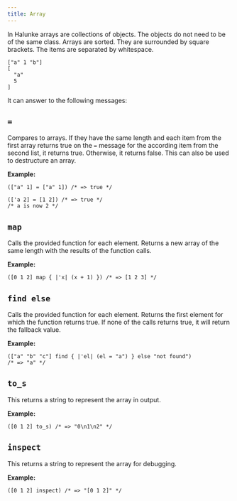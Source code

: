 ```yaml
---
title: Array
---
```


In Halunke arrays are collections of objects. The objects do not
need to be of the same class. Arrays are sorted. They are
surrounded by square brackets. The items are separated by
whitespace.

```
["a" 1 "b"]
[
  "a"
  5
]
```

It can answer to the following messages:

## `=`

Compares to arrays. If they have the same length and each item from
the first array returns true on the `=` message for the according
item from the second list, it returns true. Otherwise, it returns
false. This can also be used to destructure an array.

**Example:**

```
(["a" 1] = ["a" 1]) /* => true */

(['a 2] = [1 2]) /* => true */
/* a is now 2 */
```

## `map`

Calls the provided function for each element. Returns a new array of the same
length with the results of the function calls.

**Example:**

```
([0 1 2] map { |'x| (x + 1) }) /* => [1 2 3] */
```

## `find else`

Calls the provided function for each element. Returns the first element for
which the function returns true. If none of the calls returns true, it will
return the fallback value.

**Example:**

```
(["a" "b" "c"] find { |'el| (el = "a") } else "not found")
/* => "a" */
```

## `to_s`

This returns a string to represent the array in output.

**Example:**

```
([0 1 2] to_s) /* => "0\n1\n2" */
```

## `inspect`

This returns a string to represent the array for debugging.

**Example:**

```
([0 1 2] inspect) /* => "[0 1 2]" */
```
